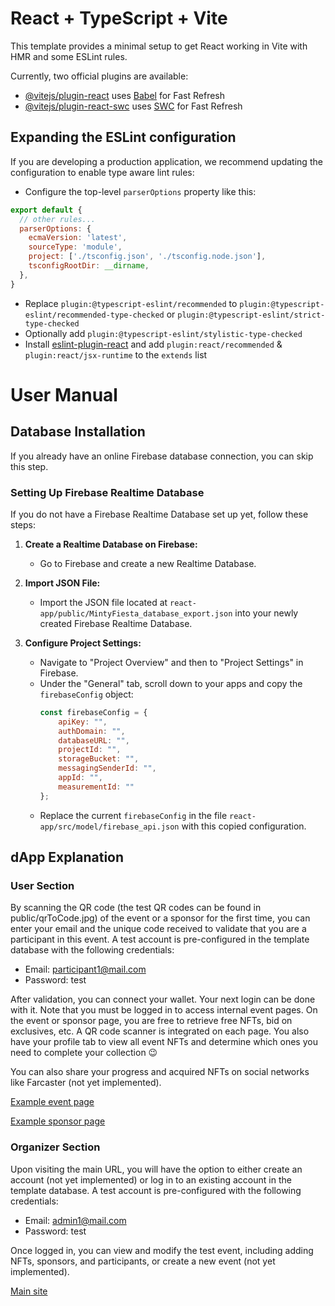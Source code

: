 # React + TypeScript + Vite

This template provides a minimal setup to get React working in Vite with HMR and some ESLint rules.

Currently, two official plugins are available:

- [@vitejs/plugin-react](https://github.com/vitejs/vite-plugin-react/blob/main/packages/plugin-react/README.md) uses [Babel](https://babeljs.io/) for Fast Refresh
- [@vitejs/plugin-react-swc](https://github.com/vitejs/vite-plugin-react-swc) uses [SWC](https://swc.rs/) for Fast Refresh

## Expanding the ESLint configuration

If you are developing a production application, we recommend updating the configuration to enable type aware lint rules:

- Configure the top-level `parserOptions` property like this:

```js
export default {
  // other rules...
  parserOptions: {
    ecmaVersion: 'latest',
    sourceType: 'module',
    project: ['./tsconfig.json', './tsconfig.node.json'],
    tsconfigRootDir: __dirname,
  },
}
```

- Replace `plugin:@typescript-eslint/recommended` to `plugin:@typescript-eslint/recommended-type-checked` or `plugin:@typescript-eslint/strict-type-checked`
- Optionally add `plugin:@typescript-eslint/stylistic-type-checked`
- Install [eslint-plugin-react](https://github.com/jsx-eslint/eslint-plugin-react) and add `plugin:react/recommended` & `plugin:react/jsx-runtime` to the `extends` list

# User Manual

## Database Installation

If you already have an online Firebase database connection, you can skip this step.

### Setting Up Firebase Realtime Database

If you do not have a Firebase Realtime Database set up yet, follow these steps:

1. **Create a Realtime Database on Firebase:**
   - Go to Firebase and create a new Realtime Database.

2. **Import JSON File:**
   - Import the JSON file located at `react-app/public/MintyFiesta_database_export.json` into your newly created Firebase Realtime Database.

3. **Configure Project Settings:**
   - Navigate to "Project Overview" and then to "Project Settings" in Firebase.
   - Under the "General" tab, scroll down to your apps and copy the `firebaseConfig` object:
     ```javascript
     const firebaseConfig = {
         apiKey: "",
         authDomain: "",
         databaseURL: "",
         projectId: "",
         storageBucket: "",
         messagingSenderId: "",
         appId: "",
         measurementId: ""
     };
     ```
   - Replace the current `firebaseConfig` in the file `react-app/src/model/firebase_api.json` with this copied configuration.

## dApp Explanation

### User Section
By scanning the QR code (the test QR codes can be found in public/qrToCode.jpg) of the event or a sponsor for the first time, you can enter your email and the unique code received to validate that you are a participant in this event. A test account is pre-configured in the template database with the following credentials:
- Email: participant1@mail.com
- Password: test

After validation, you can connect your wallet. Your next login can be done with it. Note that you must be logged in to access internal event pages. On the event or sponsor page, you are free to retrieve free NFTs, bid on exclusives, etc. A QR code scanner is integrated on each page. You also have your profile tab to view all event NFTs and determine which ones you need to complete your collection 😉

You can also share your progress and acquired NFTs on social networks like Farcaster (not yet implemented).

[Example event page](https://cabe-213-214-42-42.ngrok-free.app/auth)

[Example sponsor page](https://cabe-213-214-42-42.ngrok-free.app/auth?sponsorId=sponsor2)
### Organizer Section

Upon visiting the main URL, you will have the option to either create an account (not yet implemented) or log in to an existing account in the template database. A test account is pre-configured with the following credentials:
- Email: admin1@mail.com
- Password: test

Once logged in, you can view and modify the test event, including adding NFTs, sponsors, and participants, or create a new event (not yet implemented).

[Main site](https://cabe-213-214-42-42.ngrok-free.app/)
